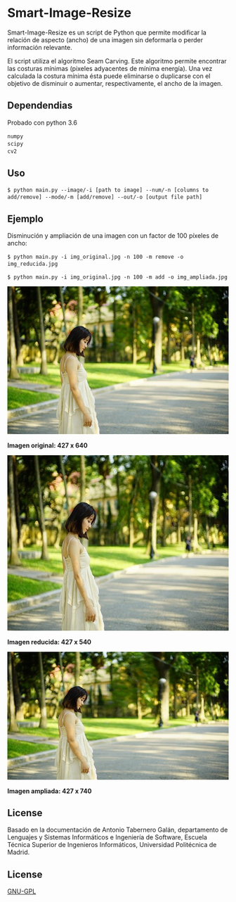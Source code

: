 # Smart-Image-Resize

Smart-Image-Resize es un script de Python que permite modificar la relación de aspecto (ancho) de una imagen sin deformarla o perder información relevante.

El script utiliza el algoritmo Seam Carving. Este algoritmo permite encontrar las costuras mínimas (pixeles adyacentes de mínima energía). Una vez calculada la costura mínima ésta puede eliminarse o duplicarse con el objetivo de disminuir o aumentar, respectivamente, el ancho de la imagen.

## Dependendias
Probado con python 3.6

```bash
numpy
scipy
cv2
```

## Uso

```
$ python main.py --image/-i [path to image] --num/-n [columns to add/remove] --mode/-m [add/remove] --out/-o [output file path]
```

## Ejemplo

Disminución y ampliación de una imagen con un factor de 100 píxeles de ancho:

```
$ python main.py -i img_original.jpg -n 100 -m remove -o img_reducida.jpg
```

```
$ python main.py -i img_original.jpg -n 100 -m add -o img_ampliada.jpg
```

![imagen original](/images/img_original.jpg)

**Imagen original: 427 x 640**

![imagen reducida](/images/img_reducida.jpg)

**Imagen reducida: 427 x 540**

![imagen ampliada](/images/img_ampliada.jpg)

**Imagen ampliada: 427 x 740**

## License

Basado en la documentación de Antonio Tabernero Galán, departamento de Lenguajes y Sistemas Informáticos e Ingeniería de Software, Escuela Técnica Superior de Ingenieros Informáticos, Universidad Politécnica de Madrid.

## License

[GNU-GPL](https://www.gnu.org/licenses/gpl-3.0-standalone.html)
